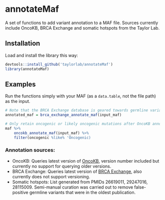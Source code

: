 # annotateMaf

A set of functions to add variant annotation to a MAF file.
Sources currently include OncoKB, BRCA Exchange and somatic hotspots from the Taylor Lab.

## Installation

Load and install the library this way:

``` r
devtools::install_github('taylorlab/annotateMaf')
library(annotateMaf)
```

## Examples

Run the functions simply with your MAF (as a `data.table`, not the file path) as the input.

``` r
# Note that the BRCA Exchange database is geared towards germline variants but by default the variant allele in a MAF is called Tumor_Seq_Allele2
annotated_maf = brca_exchange_annotate_maf(input_maf)

# Only retain oncogenic or likely oncogenic mutations after OncoKB annotation
maf %>% 
    oncokb_annotate_maf(input_maf) %>% 
    filter(oncogenic %like% 'Oncogenic) 
```

### Annotation sources:
- OncoKB: Queries latest version of [OncoKB](http://oncokb.org), version number included but currently no support for querying older versions.
- BRCA Exchange: Queries latest version of [BRCA Exchange](https://brcaexchange.org), also currently does not support versioning. 
- Somatic hotspots: List generated from PMIDs 26619011, 29247016, 28115009. Semi-manual curation was carried out to remove false-positive germline variants that were in the oldest publication. 
